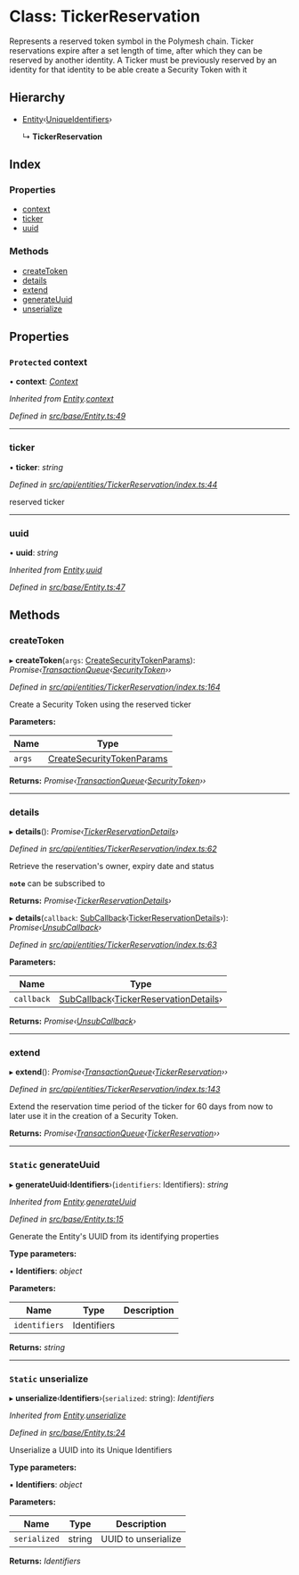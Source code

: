 # Class: TickerReservation

Represents a reserved token symbol in the Polymesh chain. Ticker reservations expire
after a set length of time, after which they can be reserved by another identity.
A Ticker must be previously reserved by an identity for that identity to be able create a Security Token with it

## Hierarchy

* [Entity](base.entity.md)‹[UniqueIdentifiers](../interfaces/api_entities_tickerreservation.uniqueidentifiers.md)›

  ↳ **TickerReservation**

## Index

### Properties

* [context](api_entities_tickerreservation.tickerreservation.md#protected-context)
* [ticker](api_entities_tickerreservation.tickerreservation.md#ticker)
* [uuid](api_entities_tickerreservation.tickerreservation.md#uuid)

### Methods

* [createToken](api_entities_tickerreservation.tickerreservation.md#createtoken)
* [details](api_entities_tickerreservation.tickerreservation.md#details)
* [extend](api_entities_tickerreservation.tickerreservation.md#extend)
* [generateUuid](api_entities_tickerreservation.tickerreservation.md#static-generateuuid)
* [unserialize](api_entities_tickerreservation.tickerreservation.md#static-unserialize)

## Properties

### `Protected` context

• **context**: *[Context](context.context-1.md)*

*Inherited from [Entity](base.entity.md).[context](base.entity.md#protected-context)*

*Defined in [src/base/Entity.ts:49](https://github.com/PolymathNetwork/polymesh-sdk/blob/7e9a732/src/base/Entity.ts#L49)*

___

###  ticker

• **ticker**: *string*

*Defined in [src/api/entities/TickerReservation/index.ts:44](https://github.com/PolymathNetwork/polymesh-sdk/blob/7e9a732/src/api/entities/TickerReservation/index.ts#L44)*

reserved ticker

___

###  uuid

• **uuid**: *string*

*Inherited from [Entity](base.entity.md).[uuid](base.entity.md#uuid)*

*Defined in [src/base/Entity.ts:47](https://github.com/PolymathNetwork/polymesh-sdk/blob/7e9a732/src/base/Entity.ts#L47)*

## Methods

###  createToken

▸ **createToken**(`args`: [CreateSecurityTokenParams](../interfaces/api_procedures.createsecuritytokenparams.md)): *Promise‹[TransactionQueue](base.transactionqueue.md)‹[SecurityToken](api_entities_securitytoken.securitytoken.md)››*

*Defined in [src/api/entities/TickerReservation/index.ts:164](https://github.com/PolymathNetwork/polymesh-sdk/blob/7e9a732/src/api/entities/TickerReservation/index.ts#L164)*

Create a Security Token using the reserved ticker

**Parameters:**

Name | Type |
------ | ------ |
`args` | [CreateSecurityTokenParams](../interfaces/api_procedures.createsecuritytokenparams.md) |

**Returns:** *Promise‹[TransactionQueue](base.transactionqueue.md)‹[SecurityToken](api_entities_securitytoken.securitytoken.md)››*

___

###  details

▸ **details**(): *Promise‹[TickerReservationDetails](../interfaces/api_entities_tickerreservation.tickerreservationdetails.md)›*

*Defined in [src/api/entities/TickerReservation/index.ts:62](https://github.com/PolymathNetwork/polymesh-sdk/blob/7e9a732/src/api/entities/TickerReservation/index.ts#L62)*

Retrieve the reservation's owner, expiry date and status

**`note`** can be subscribed to

**Returns:** *Promise‹[TickerReservationDetails](../interfaces/api_entities_tickerreservation.tickerreservationdetails.md)›*

▸ **details**(`callback`: [SubCallback](../modules/types.md#subcallback)‹[TickerReservationDetails](../interfaces/api_entities_tickerreservation.tickerreservationdetails.md)›): *Promise‹[UnsubCallback](../modules/types.md#unsubcallback)›*

*Defined in [src/api/entities/TickerReservation/index.ts:63](https://github.com/PolymathNetwork/polymesh-sdk/blob/7e9a732/src/api/entities/TickerReservation/index.ts#L63)*

**Parameters:**

Name | Type |
------ | ------ |
`callback` | [SubCallback](../modules/types.md#subcallback)‹[TickerReservationDetails](../interfaces/api_entities_tickerreservation.tickerreservationdetails.md)› |

**Returns:** *Promise‹[UnsubCallback](../modules/types.md#unsubcallback)›*

___

###  extend

▸ **extend**(): *Promise‹[TransactionQueue](base.transactionqueue.md)‹[TickerReservation](api_entities_tickerreservation.tickerreservation.md)››*

*Defined in [src/api/entities/TickerReservation/index.ts:143](https://github.com/PolymathNetwork/polymesh-sdk/blob/7e9a732/src/api/entities/TickerReservation/index.ts#L143)*

Extend the reservation time period of the ticker for 60 days from now
to later use it in the creation of a Security Token.

**Returns:** *Promise‹[TransactionQueue](base.transactionqueue.md)‹[TickerReservation](api_entities_tickerreservation.tickerreservation.md)››*

___

### `Static` generateUuid

▸ **generateUuid**‹**Identifiers**›(`identifiers`: Identifiers): *string*

*Inherited from [Entity](base.entity.md).[generateUuid](base.entity.md#static-generateuuid)*

*Defined in [src/base/Entity.ts:15](https://github.com/PolymathNetwork/polymesh-sdk/blob/7e9a732/src/base/Entity.ts#L15)*

Generate the Entity's UUID from its identifying properties

**Type parameters:**

▪ **Identifiers**: *object*

**Parameters:**

Name | Type | Description |
------ | ------ | ------ |
`identifiers` | Identifiers |   |

**Returns:** *string*

___

### `Static` unserialize

▸ **unserialize**‹**Identifiers**›(`serialized`: string): *Identifiers*

*Inherited from [Entity](base.entity.md).[unserialize](base.entity.md#static-unserialize)*

*Defined in [src/base/Entity.ts:24](https://github.com/PolymathNetwork/polymesh-sdk/blob/7e9a732/src/base/Entity.ts#L24)*

Unserialize a UUID into its Unique Identifiers

**Type parameters:**

▪ **Identifiers**: *object*

**Parameters:**

Name | Type | Description |
------ | ------ | ------ |
`serialized` | string | UUID to unserialize  |

**Returns:** *Identifiers*
